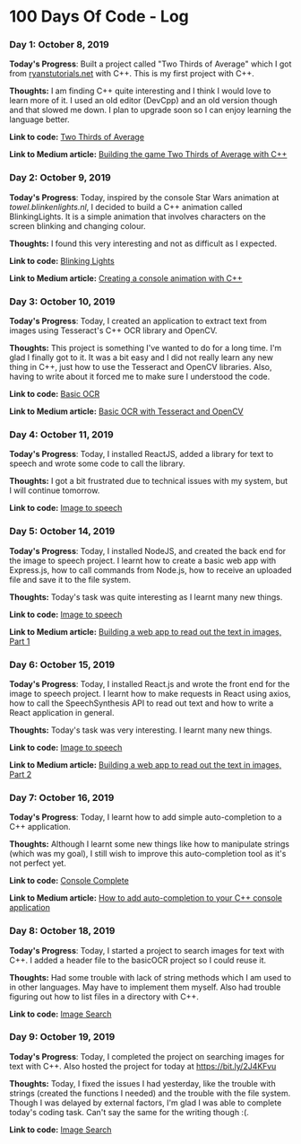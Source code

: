 # 100 Days Of Code - Log

### Day 1: October 8, 2019

**Today's Progress**: Built a project called "Two Thirds of Average" which I got from [ryanstutorials.net](https://ryanstutorials.net/programming-challenges) with C++. This is my first project with C++.

**Thoughts:** I am finding C++ quite interesting and I think I would love to learn more of it. I used an old editor (DevCpp) and an old version though and that slowed me down. I plan to upgrade soon so I can enjoy learning the language better.

**Link to code:** [Two Thirds of Average](cpp/TwoThirds/main.cpp)

**Link to Medium article:** [Building the game Two Thirds of Average with C++](https://medium.com/building-a-simple-text-correction-tool/building-the-game-two-thirds-of-average-with-c-1749d94111c9)

### Day 2: October 9, 2019

**Today's Progress**: Today, inspired by the console Star Wars animation at *towel.blinkenlights.nl*, I decided to build a C++ animation called BlinkingLights. It is a simple animation that involves characters on the screen blinking and changing colour.

**Thoughts:** I found this very interesting and not as difficult as I expected.

**Link to code:** [Blinking Lights](cpp/BlinkingLights/main.cpp)

**Link to Medium article:** [Creating a console animation with C++](https://medium.com/building-a-simple-text-correction-tool/creating-a-console-animation-with-c-18bf9e8ca582?source=friends_link&sk=661d7038741a3053e98bcc5576bf364b)

### Day 3: October 10, 2019

**Today's Progress**: Today, I created an application to extract text from images using Tesseract's C++ OCR library and OpenCV.

**Thoughts:** This project is something I've wanted to do for a long time. I'm glad I finally got to it. It was a bit easy and I did not really learn any new thing in C++, just how to use the Tesseract and OpenCV libraries. Also, having to write about it forced me to make sure I understood the code.

**Link to code:** [Basic OCR](cpp/BasicOCR/main.cpp)

**Link to Medium article:** [Basic OCR with Tesseract and OpenCV](https://medium.com/building-a-simple-text-correction-tool/basic-ocr-with-tesseract-and-opencv-34fae6ab3400?source=friends_link&sk=ee332a0577322e2d2a051aca50b5cae8)

### Day 4: October 11, 2019

**Today's Progress**: Today, I installed ReactJS, added a library for text to speech and wrote some code to call the library.

**Thoughts:** I got a bit frustrated due to technical issues with my system, but I will continue tomorrow.

**Link to code:** [Image to speech](js/ImageToSpeech/server)

### Day 5: October 14, 2019

**Today's Progress**: Today, I installed NodeJS, and created the back end for the image to speech project. I learnt how to create a basic web app with Express.js, how to call commands from Node.js, how to receive an uploaded file and save it to the file system.

**Thoughts:** Today's task was quite interesting as I learnt many new things.

**Link to code:** [Image to speech](js/ImageToSpeech/client)

**Link to Medium article:** [Building a web app to read out the text in images, Part 1](https://medium.com/@ehioroboevans/building-a-web-app-to-read-out-the-text-in-images-c5029b32f6e2?sk=9ae5dd7209a6aab35be9cf68175aa59a)

### Day 6: October 15, 2019

**Today's Progress**: Today, I installed React.js and wrote the front end for the image to speech project. I learnt how to make requests in React using axios, how to call the SpeechSynthesis API to read out text and how to write a React application in general.

**Thoughts:** Today's task was very interesting. I learnt many new things.

**Link to code:** [Image to speech](js/ImageToSpeech/client)

**Link to Medium article:** [Building a web app to read out the text in images, Part 2](https://medium.com/building-a-simple-text-correction-tool/building-a-web-app-to-read-out-the-text-in-images-part-2-102560df70a4?source=friends_link&sk=d6e58d1ff9f72fb92c259cb8e6ae6d99)

### Day 7: October 16, 2019

**Today's Progress**: Today, I learnt how to add simple auto-completion to a C++ application.

**Thoughts:** Although I learnt some new things like how to manipulate strings (which was my goal), I still wish to improve this auto-completion tool as it's not perfect yet.

**Link to code:** [Console Complete](cpp/ConsoleComplete/main.cpp)

**Link to Medium article:** [How to add auto-completion to your C++ console application](https://medium.com/building-a-simple-text-correction-tool/how-to-add-auto-completion-to-your-c-console-application-8d02f49547c1?source=friends_link&sk=47b04937a67a1d3fde8a0ea597e48b98)

### Day 8: October 18, 2019

**Today's Progress**: Today, I started a project to search images for text with C++. I added a header file to the basicOCR project so I could reuse it. 

**Thoughts:** Had some trouble with lack of string methods which I am used to in other languages. May have to implement them myself. Also had trouble figuring out how to list files in a directory with C++.

**Link to code:** [Image Search](cpp/ImageSearch/)

### Day 9: October 19, 2019

**Today's Progress**: Today, I completed the project on searching images for text with C++. Also hosted the project for today at https://bit.ly/2J4KFvu

**Thoughts:** Today, I fixed the issues I had yesterday, like the trouble with strings (created the functions I needed) and the trouble with the file system. Though I was delayed by external factors, I'm glad I was able to complete today's coding task. Can't say the same for the writing though :(.

**Link to code:** [Image Search](cpp/ImageSearch/)
